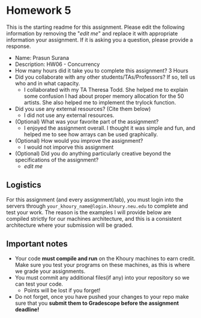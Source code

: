 # Homework 5

This is the starting readme for this assignment.  Please edit the following information by removing the "*edit me*" and replace it with appropriate information your assignment. If it is asking you a question, please provide a response.

- Name: Prasun Surana
- Description: HW06 - Concurrency
- How many hours did it take you to complete this assignment? 3 Hours
- Did you collaborate with any other students/TAs/Professors? If so, tell us who and in what capacity.
  - I collaborated with my TA Theresa Todd. She helped me to explain some confusion I had about proper memory allocation for the 50 artists. She also helped me to implement the trylock function. 
- Did you use any external resources? (Cite them below)
  - I did not use any external resources.
- (Optional) What was your favorite part of the assignment? 
  - I enjoyed the assignment overall. I thought it was simple and fun, and helped me to see how arrays can be used graphically. 
- (Optional) How would you improve the assignment? 
  - I would not imporve this assignment
- (Optional) Did you do anything particularly creative beyond the specifications of the assignment?
  - *edit me*

## Logistics

For this assignment (and every assignment/lab), you must login into the servers through `your_khoury_name@login.khoury.neu.edu` to complete and test your work. The reason is the examples I will provide below are compiled strictly for our machines architecture, and this is a consistent architecture where your submission will be graded.

## Important notes

* Your code **must compile and run** on the Khoury machines to earn credit. Make sure you test your programs on these machines, as this is where we grade your assignments.
* You must commit any additional files(if any) into your repository so we can test your code.
  * Points will be lost if you forget!
* Do not forget, once you have pushed your changes to your repo make sure that you **submit them to Gradescope before the assignment deadline!**

